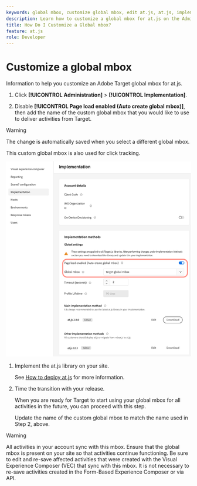 ```yaml
---
keywords: global mbox, customize global mbox, edit at.js, at.js, implement at.js
description: Learn how to customize a global mbox for at.js on the Administration-Implementation page in Adobe Target.
title: How Do I Customize a Global mbox?
feature: at.js
role: Developer
---
```

# Customize a global mbox

Information to help you customize an Adobe Target global mbox for at.js.

1. Click **[!UICONTROL Administration]** > **[!UICONTROL Implementation]**.

1. Disable **[!UICONTROL Page load enabled (Auto create global mbox)]**, then add the name of the custom global mbox that you would like to use to deliver activities from Target.

>[!WARNING]
>
>The change is automatically saved when you select a different global mbox.

   This custom global mbox is also used for click tracking.

   ![custom-global-mbox](../../assets/custom-global-mbox.png)

1. Implement the at.js library on your site.

   See [How to deploy at.js](/help/dev/implement/client-side/atjs/how-to-deployatjs/how-to-deployatjs.md) for more information.

1. Time the transition with your release.

   When you are ready for Target to start using your global mbox for all activities in the future, you can proceed with this step.

   Update the name of the custom global mbox to match the name used in Step 2, above.


>[!WARNING]
>
>All activities in your account sync with this mbox. Ensure that the global mbox is present on your site so that activities continue functioning. Be sure to edit and re-save affected activities that were created with the Visual Experience Composer (VEC) that sync with this mbox. It is not necessary to re-save activities created in the Form-Based Experience Composer or via API.

